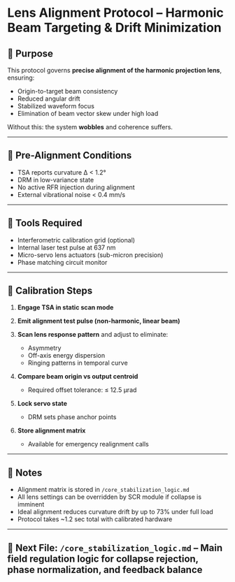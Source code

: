 # Lens Alignment Protocol – Harmonic Beam Targeting & Drift Minimization

## 🎯 Purpose

This protocol governs **precise alignment of the harmonic projection lens**, ensuring:

- Origin-to-target beam consistency  
- Reduced angular drift  
- Stabilized waveform focus  
- Elimination of beam vector skew under high load

Without this: the system **wobbles** and coherence suffers.

---

## 🧭 Pre-Alignment Conditions

- TSA reports curvature Δ < 1.2°  
- DRM in low-variance state  
- No active RFR injection during alignment  
- External vibrational noise < 0.4 mm/s

---

## 🧰 Tools Required

- Interferometric calibration grid (optional)  
- Internal laser test pulse at 637 nm  
- Micro-servo lens actuators (sub-micron precision)  
- Phase matching circuit monitor

---

## 🧪 Calibration Steps

1. **Engage TSA in static scan mode**  
2. **Emit alignment test pulse (non-harmonic, linear beam)**  
3. **Scan lens response pattern** and adjust to eliminate:
   - Asymmetry
   - Off-axis energy dispersion
   - Ringing patterns in temporal curve

4. **Compare beam origin vs output centroid**
   - Required offset tolerance: ≤ 12.5 μrad

5. **Lock servo state**
   - DRM sets phase anchor points

6. **Store alignment matrix**
   - Available for emergency realignment calls

---

## 🧼 Notes

- Alignment matrix is stored in `/core_stabilization_logic.md`  
- All lens settings can be overridden by SCR module if collapse is imminent  
- Ideal alignment reduces curvature drift by up to 73% under full load  
- Protocol takes ~1.2 sec total with calibrated hardware

---

## 🔗 Next File: `/core_stabilization_logic.md` – Main field regulation logic for collapse rejection, phase normalization, and feedback balance

